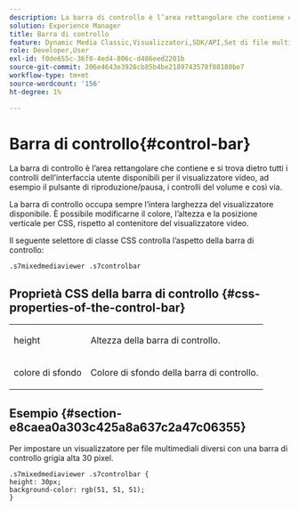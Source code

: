 ```yaml
---
description: La barra di controllo è l’area rettangolare che contiene e si trova dietro tutti i controlli dell’interfaccia utente disponibili per il visualizzatore video, ad esempio il pulsante di riproduzione/pausa, i controlli del volume e così via.
solution: Experience Manager
title: Barra di controllo
feature: Dynamic Media Classic,Visualizzatori,SDK/API,Set di file multimediali diversi
role: Developer,User
exl-id: f0de655c-36f0-4ed4-806c-d486eed2201b
source-git-commit: 206e4643e3926cb85b4be2189743578f88180be7
workflow-type: tm+mt
source-wordcount: '156'
ht-degree: 1%

---
```


# Barra di controllo{#control-bar}

La barra di controllo è l’area rettangolare che contiene e si trova dietro tutti i controlli dell’interfaccia utente disponibili per il visualizzatore video, ad esempio il pulsante di riproduzione/pausa, i controlli del volume e così via.

<!--<a id="section_061E550C1C1D4DB2BD663A898895B38C"></a>-->

La barra di controllo occupa sempre l’intera larghezza del visualizzatore disponibile. È possibile modificarne il colore, l’altezza e la posizione verticale per CSS, rispetto al contenitore del visualizzatore video.

Il seguente selettore di classe CSS controlla l’aspetto della barra di controllo:

```
.s7mixedmediaviewer .s7controlbar
```

## Proprietà CSS della barra di controllo {#css-properties-of-the-control-bar}

<table id="table_C48C56E696304C9BAFEE71BA9EA9A174"> 
 <tbody> 
  <tr> 
   <td colname="col1"> <p> <span class="codeph"> height </span> </p> </td> 
   <td colname="col2"> <p>Altezza della barra di controllo. </p> </td> 
  </tr> 
  <tr> 
   <td colname="col1"> <p> <span class="codeph"> colore di sfondo  </span> </p> </td> 
   <td colname="col2"> <p>Colore di sfondo della barra di controllo. </p> </td> 
  </tr> 
 </tbody> 
</table>

## Esempio {#section-e8caea0a303c425a8a637c2a47c06355}

Per impostare un visualizzatore per file multimediali diversi con una barra di controllo grigia alta 30 pixel.

```
.s7mixedmediaviewer .s7controlbar {  
height: 30px; 
background-color: rgb(51, 51, 51); 
}
```
